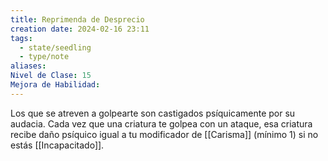 ```yaml
---
title: Reprimenda de Desprecio
creation date: 2024-02-16 23:11
tags:
  - state/seedling
  - type/note
aliases: 
Nivel de Clase: 15
Mejora de Habilidad:
---
```

Los que se atreven a golpearte son castigados psíquicamente por su audacia. Cada vez que una
criatura te golpea con un ataque, esa criatura recibe daño psíquico igual a tu modificador de [[Carisma]] (mínimo 1) si no estás [[Incapacitado]].

